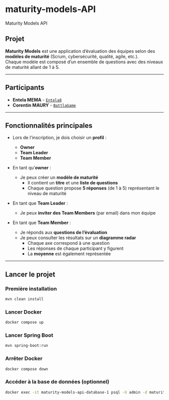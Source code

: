 # maturity-models-API
Maturity Models API

## Projet

**Maturity Models** est une application d’évaluation des équipes selon des **modèles de maturité** (Scrum, cybersécurité, qualité, agile, etc.).  
Chaque modèle est composé d’un ensemble de questions avec des niveaux de maturité allant de 1 à 5.

---

## Participants

- **Entela MEMA** - [`Entela8`](https://github.com/Entela8)  
- **Corentin MAURY** - [`BattlaGame`](https://github.com/BattlaGame)  

---

## Fonctionnalités principales

- Lors de l'inscription, je dois choisir un **profil** :
  - **Owner**
  - **Team Leader**
  - **Team Member**

- En tant qu’**owner** :
  - Je peux créer un **modèle de maturité**
    - Il contient un **titre** et une **liste de questions**
    - Chaque question propose **5 réponses** (de 1 à 5) représentant le niveau de maturité

- En tant que **Team Leader** :
  - Je peux **inviter des Team Members** (par email) dans mon équipe

- En tant que **Team Member** :
  - Je réponds aux **questions de l’évaluation**
  - Je peux consulter les résultats sur un **diagramme radar**
    - Chaque axe correspond à une question
    - Les réponses de chaque participant y figurent
    - La **moyenne** est également représentée

---

## Lancer le projet

### Première installation

```sh
mvn clean install
```

### Lancer Docker

```sh
docker compose up
```

### Lancer Spring Boot

```sh
mvn spring-boot:run
```

### Arrêter Docker

```sh
docker compose down
```

### Accéder à la base de données (optionnel)

```sh
docker exec -it maturity-models-api-database-1 psql -U admin -d maturity_models
```